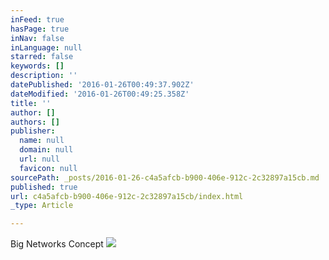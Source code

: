```yaml
---
inFeed: true
hasPage: true
inNav: false
inLanguage: null
starred: false
keywords: []
description: ''
datePublished: '2016-01-26T00:49:37.902Z'
dateModified: '2016-01-26T00:49:25.358Z'
title: ''
author: []
authors: []
publisher:
  name: null
  domain: null
  url: null
  favicon: null
sourcePath: _posts/2016-01-26-c4a5afcb-b900-406e-912c-2c32897a15cb.md
published: true
url: c4a5afcb-b900-406e-912c-2c32897a15cb/index.html
_type: Article

---
```

Big Networks Concept
![](https://the-grid-user-content.s3-us-west-2.amazonaws.com/60ae9ab4-1143-41f6-8274-8541552faf61.jpg)